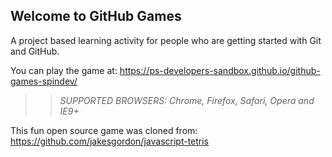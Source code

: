 ## Welcome to GitHub Games

A project based learning activity for people who are getting started with Git and GitHub.

You can play the game at: https://ps-developers-sandbox.github.io/github-games-spindev/

>> _*SUPPORTED BROWSERS*: Chrome, Firefox, Safari, Opera and IE9+_

This fun open source game was cloned from: https://github.com/jakesgordon/javascript-tetris
